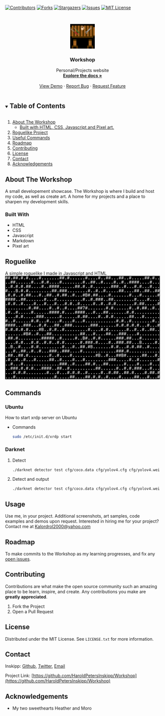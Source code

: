 [![Contributors][contributors-shield]](https://github.com/HaroldPetersInskipp)
[![Forks][forks-shield]](https://github.com/HaroldPetersInskipp/Workshop/network/members)
[![Stargazers][stars-shield]](https://github.com/HaroldPetersInskipp/Workshop/stargazers)
[![Issues][issues-shield]](https://github.com/HaroldPetersInskipp/Workshop/issues)
[![MIT License][license-shield]][license-url]

<!-- PROJECT LOGO -->
<br />
<p align="center">
  <a href="https://github.com/HaroldPetersInskipp/Workshop">
    <img src="Images/favicon.png" alt="Logo" width="80" height="80">
  </a>

  <h3 align="center">Workshop</h3>

  <p align="center">
    Personal/Projects website
    <br />
    <a href="https://github.com/HaroldPetersInskipp/Workshop"><strong>Explore the docs »</strong></a>
    <br />
    <br />
    <a href="https://github.com/HaroldPetersInskipp/Workshop/tree/main/Javascript/Roguelike">View Demo</a>
    ·
    <a href="https://github.com/HaroldPetersInskipp/Workshop/issues">Report Bug</a>
    ·
    <a href="https://github.com/HaroldPetersInskipp/Workshop/issues">Request Feature</a>
  </p>
</p>

<!-- TABLE OF CONTENTS -->
<details open="open">
  <summary><h2 style="display: inline-block">Table of Contents</h2></summary>
  <ol>
    <li>
      <a href="#about-the-workshop">About The Workshop</a>
      <ul>
        <li><a href="#built-with">Built with HTML, CSS, Javascript and Pixel art.</a></li>
      </ul>
    </li>
    <li><a href="#Roguelike">Roguelike Project</a>
    <li><a href="#Commands">Useful Commands</a></li>
    <li><a href="#roadmap">Roadmap</a></li>
    <li><a href="#contributing">Contributing</a></li>
    <li><a href="#license">License</a></li>
    <li><a href="#contact">Contact</a></li>
    <li><a href="#acknowledgements">Acknowledgements</a></li>
  </ol>
</details>

<!-- ABOUT THE PROJECT -->
## About The Workshop

A small developement showcase.
The Workshop is where I build and host my code, as well as create art.
A home for my projects and a place to sharpen my development skills.

### Built With

* HTML
* CSS
* Javascript
* Markdown
* Pixel art

## Roguelike

A simple roguelike I made in Javascript and HTML
<a href="https://github.com/HaroldPetersInskipp/Workshop/tree/main/Javascript/Roguelike"><img src="Images/Roguelike.png" alt="Roguelike"></a>

## Commands
<ul></ul>

### Ubuntu

How to start xrdp server on Ubuntu
* Commands
  ```sh
  sudo /etc/init.d/xrdp start
  ```
### Darknet

1. Detect
   ```sh
   ./darknet detector test cfg/coco.data cfg/yolov4.cfg cfg/yolov4.weights
   ```
2. Detect and output
   ```sh
   ./darknet detector test cfg/coco.data cfg/yolov4.cfg cfg/yolov4.weights -ext_output data/image0.jpg
   ```

<!-- USAGE EXAMPLES -->
## Usage

Use me, in your project. Additional screenshots, art samples, code examples and demos upon request.
Interested in hiring me <!--Highly skilled--> for your project? Contact me at Kalordrol2000@yahoo.com

<!-- ROADMAP -->
## Roadmap

To make commits to the Workshop as my learning progresses, and fix any [open issues](https://github.com/HaroldPetersInskipp/Workshop/issues).

<!-- CONTRIBUTING -->
## Contributing

Contributions are what make the open source community such an amazing place to be learn, inspire, and create. Any contributions you make are **greatly appreciated**.

1. Fork the Project
2. Open a Pull Request

<!-- LICENSE -->
## License

Distributed under the MIT License. See `LICENSE.txt` for more information.

<!-- CONTACT -->
## Contact

Inskipp: [Github](https://github.com/HaroldPetersInskipp), [Twitter](https://twitter.com/St1ngyJ4ck), [Email](kalordrol2000@yahoo.com)

Project Link: [https://github.com/HaroldPetersInskipp/Workshop](https://github.com/HaroldPetersInskipp/Workshop)

<!-- ACKNOWLEDGEMENTS -->
## Acknowledgements

* My two sweethearts Heather and Moro

<!-- MARKDOWN LINKS & IMAGES -->
<!-- https://www.markdownguide.org/basic-syntax/#reference-style-links -->
[contributors-shield]: https://img.shields.io/github/contributors/HaroldPetersInskipp/Workshop.svg?style=for-the-badge
[contributors-url]: https://github.com/HaroldPetersInskipp/Workshop/graphs/contributors
[forks-shield]: https://img.shields.io/github/forks/HaroldPetersInskipp/Workshop.svg?style=for-the-badge
[forks-url]: https://github.com/HaroldPetersInskipp/Workshop/network/members
[stars-shield]: https://img.shields.io/github/stars/HaroldPetersInskipp/Workshop.svg?style=for-the-badge
[stars-url]: https://github.com/HaroldPetersInskipp/Workshop/stargazers
[issues-shield]: https://img.shields.io/github/issues/HaroldPetersInskipp/Workshop.svg?style=for-the-badge
[issues-url]: https://github.com/HaroldPetersInskipp/Workshop/issues
[license-shield]: https://img.shields.io/github/license/HaroldPetersInskipp/Workshop.svg?style=for-the-badge
[license-url]: https://github.com/HaroldPetersInskipp/Workshop/blob/master/LICENSE.txt

